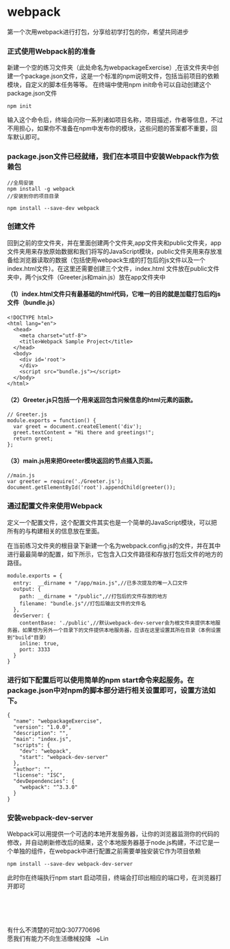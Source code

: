 # webpack
第一个次用webpack进行打包，分享给初学打包的你，希望共同进步


### 正式使用Webpack前的准备

新建一个空的练习文件夹（此处命名为webpackageExercise）,在该文件夹中创建一个package.json文件，这是一个标准的npm说明文件，包括当前项目的依赖模块，自定义的脚本任务等等。
在终端中使用npm init命令可以自动创建这个package.json文件
```
npm init
```
输入这个命令后，终端会问你一系列诸如项目名称，项目描述，作者等信息，不过不用担心，如果你不准备在npm中发布你的模块，这些问题的答案都不重要，回车默认即可。

### package.json文件已经就绪，我们在本项目中安装Webpack作为依赖包

```
//全局安装
npm install -g webpack
//安装到你的项目目录

npm install --save-dev webpack
```
### 创建文件
回到之前的空文件夹，并在里面创建两个文件夹,app文件夹和public文件夹，app文件夹用来存放原始数据和我们将写的JavaScript模块，public文件夹用来存放准备给浏览器读取的数据（包括使用webpack生成的打包后的js文件以及一个index.html文件）。在这里还需要创建三个文件，index.html 文件放在public文件夹中，两个js文件（Greeter.js和main.js）放在app文件夹中

#### （1）index.html文件只有最基础的html代码，它唯一的目的就是加载打包后的js文件（bundle.js）

```
<!DOCTYPE html>
<html lang="en">
  <head>
    <meta charset="utf-8">
    <title>Webpack Sample Project</title>
  </head>
  <body>
    <div id='root'>
    </div>
    <script src="bundle.js"></script>
  </body>
</html>
```
#### （2）Greeter.js只包括一个用来返回包含问候信息的html元素的函数。

```
// Greeter.js
module.exports = function() {
  var greet = document.createElement('div');
  greet.textContent = "Hi there and greetings!";
  return greet;
};
```


#### （3）main.js用来把Greeter模块返回的节点插入页面。
```
//main.js 
var greeter = require('./Greeter.js');
document.getElementById('root').appendChild(greeter());
```
### 通过配置文件来使用Webpack
定义一个配置文件，这个配置文件其实也是一个简单的JavaScript模块，可以把所有的与构建相关的信息放在里面。

在当前练习文件夹的根目录下新建一个名为webpack.config.js的文件，并在其中进行最最简单的配置，如下所示，它包含入口文件路径和存放打包后文件的地方的路径。


```
module.exports = {
  entry:  __dirname + "/app/main.js",//已多次提及的唯一入口文件
  output: {
    path: __dirname + "/public",//打包后的文件存放的地方
    filename: "bundle.js"//打包后输出文件的文件名
  },
  devServer: {
    contentBase: './public',//默认webpack-dev-server会为根文件夹提供本地服务器，如果想为另外一个目录下的文件提供本地服务器，应该在这里设置其所在目录（本例设置到"build"目录）
    inline: true,
    port: 3333
  }
}
```
### 进行如下配置后可以使用简单的npm start命令来起服务。在package.json中对npm的脚本部分进行相关设置即可，设置方法如下。
```
{
  "name": "webpackageExercise",
  "version": "1.0.0",
  "description": "",
  "main": "index.js",
  "scripts": {
    "dev": "webpack",
    "start": "webpack-dev-server" 
  },
  "author": "",
  "license": "ISC",
  "devDependencies": {
    "webpack": "^3.3.0"
  }
}
```
### 安装webpack-dev-server
Webpack可以用提供一个可选的本地开发服务器，让你的浏览器监测你的代码的修改，并自动刷新修改后的结果，这个本地服务器基于node.js构建，不过它是一个单独的组件，在webpack中进行配置之前需要单独安装它作为项目依赖

```
npm install --save-dev webpack-dev-server
```

此时你在终端执行npm start
启动项目，终端会打印出相应的端口号，在浏览器打开即可


<br/>
<br/>
<br/>
<br/>
有什么不清楚的可加Q:307770696
<br/>
愿我们有能力不向生活缴械投降&nbsp;&nbsp;    ~Lin



